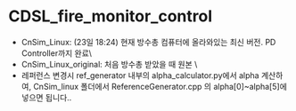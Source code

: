 # CDSL_fire_monitor_control

- CnSim_Linux: (23일 18:24) 현재 방수총 컴퓨터에 올라와있는 최신 버전. PD Controller까지 완료\
- CnSim_Linux_original: 처음 방수총 받았을 때 원본 \
- 레퍼런스 변경시 ref_generator 내부의 alpha_calculator.py에서 alpha 계산하여, CnSim_linux 폴더에서 ReferenceGenerator.cpp 의 alpha[0]~alpha[5]에 넣으면 됩니다..

